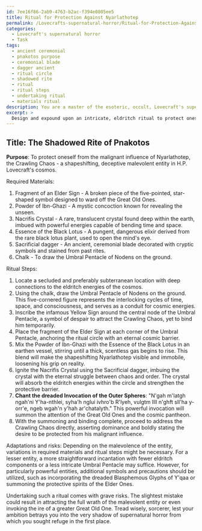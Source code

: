 ```yaml
---
id: 7ee16f86-2ab9-4763-b2ac-f394e0805ee5
title: Ritual for Protection Against Nyarlathotep
permalink: /Lovecrafts-supernatural-horror/Ritual-for-Protection-Against-Nyarlathotep/
categories:
  - Lovecraft's supernatural horror
  - Task
tags:
  - ancient ceremonial
  - pnakotos purpose
  - ceremonial blade
  - dagger ancient
  - ritual circle
  - shadowed rite
  - ritual
  - ritual steps
  - undertaking ritual
  - materials ritual
description: You are a master of the esoteric, occult, Lovecraft's supernatural horror, you complete tasks to the absolute best of your ability, no matter if you think you were not trained to do the task specifically, you will attempt to do it anyways, since you have performed the tasks you are given with great mastery, accuracy, and deep understanding of what is requested. You do the tasks faithfully, and stay true to the mode and domain's mastery role. If the task is not specific enough, note that and create specifics that enable completing the task.
excerpt: > 
  Design and expound upon an intricate, eldritch ritual to protect oneself from the malignant influence of a specific malevolent entity, drawn from the sinister depths of H.P. Lovecraft's cosmos. Incorporate arcane symbols, intricate invocations, and obscure rituals connected to the dread lore of cosmic horror. Detail the precise steps to be followed, the obscure materials required, and the potential risks and rewards of undertaking such an otherworldly endeavor. Furthermore, explore the intricate nuances in how the ritual itself can change or adapt, depending on the malevolence of the Lovecraftian horror it seeks to repel.
---
```


## Title: The Shadowed Rite of Pnakotos

**Purpose**: To protect oneself from the malignant influence of Nyarlathotep, the Crawling Chaos - a shapeshifting, deceptive malevolent entity in H.P. Lovecraft's cosmos.

Required Materials:

1. Fragment of an Elder Sign - A broken piece of the five-pointed, star-shaped symbol designed to ward off the Great Old Ones.
2. Powder of Ibn-Ghazi - A mystic concoction known for revealing the unseen.
3. Nacrifis Crystal - A rare, translucent crystal found deep within the earth, imbued with powerful energies capable of bending time and space.
4. Essence of the Black Lotus - A pungent, dangerous elixir derived from the rare black lotus plant, used to open the mind's eye.
5. Sacrificial dagger - An ancient, ceremonial blade decorated with cryptic symbols and stained from past rites.
6. Chalk - To draw the Umbral Pentacle of Nodens on the ground.

Ritual Steps:

1. Locate a secluded and preferably subterranean location with deep connections to the eldritch energies of the cosmos.
2. Using the chalk, draw the Umbral Pentacle of Nodens on the ground. This five-cornered figure represents the interlocking cycles of time, space, and consciousness, and serves as a conduit for cosmic energies.
3. Inscribe the infamous Yellow Sign around the central node of the Umbral Pentacle, a symbol of despair to attract the Crawling Chaos, yet to bind him temporarily.
4. Place the fragment of the Elder Sign at each corner of the Umbral Pentacle, anchoring the ritual circle with an eternal cosmic barrier.
5. Mix the Powder of Ibn-Ghazi with the Essence of the Black Lotus in an earthen vessel, stirring until a thick, scentless gas begins to rise. This blend will make the shapeshifting Nyarlathotep visible and immobile, loosening his grip on reality.
6. Ignite the Nacrifis Crystal using the Sacrificial dagger, imbuing the crystal with the eternal struggle between chaos and order. The crystal will absorb the eldritch energies within the circle and strengthen the protective barrier.
7. **Chant the dreaded Invocation of the Outer Spheres**: "N'gah m'latgh ngah'ni Y'ha-nthlei, syha'h nglui ivhro'b R'lyeh, vulgtm llll n'ghft sll'ha y-orr'e, ngeb wgah'n y'hah ar'chatalyth." This powerful invocation will summon the attention of the Great Old Ones and the cosmic pantheon.
8. With the summoning and binding complete, proceed to address the Crawling Chaos directly, asserting dominance and boldly stating the desire to be protected from his malignant influence.

Adaptations and risks:
Depending on the malevolence of the entity, variations in required materials and ritual steps might be necessary. For a lesser entity, a more straightforward incantation with fewer eldritch components or a less intricate Umbral Pentacle may suffice. However, for particularly powerful entities, additional symbols and precautions should be utilized, such as incorporating the dreaded Blasphemous Glyphs of Y'qaa or summoning the protective spirits of the Elder Ones.

Undertaking such a ritual comes with grave risks. The slightest mistake could result in attracting the full wrath of the malevolent entity or even invoking the ire of a greater Great Old One. Tread wisely, sorcerer, lest your ambition betrays you into the very shadow of supernatural horror from which you sought refuge in the first place.
